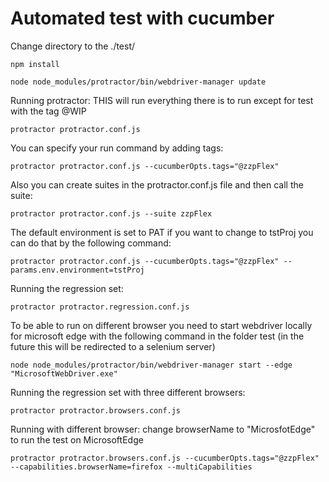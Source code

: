 # Automated test with cucumber

Change directory to the ./test/
```
npm install
```
```
node node_modules/protractor/bin/webdriver-manager update
```

Running protractor:
THIS will run everything there is to run except for test with the tag @WIP
```
protractor protractor.conf.js
```

You can specify your run command by adding tags:
```
protractor protractor.conf.js --cucumberOpts.tags="@zzpFlex"
```

Also you can create suites in the protractor.conf.js file and then call the suite:
```
protractor protractor.conf.js --suite zzpFlex
```

The default environment is set to PAT if you want to change to tstProj you can do that
by the following command:
```
protractor protractor.conf.js --cucumberOpts.tags="@zzpFlex" --params.env.environment=tstProj
```

Running the regression set:
```
protractor protractor.regression.conf.js 
```

To be able to run on different browser you need to start webdriver locally for microsoft edge with the following command in the folder test (in the future this will be 
redirected to a selenium server)
```
node node_modules/protractor/bin/webdriver-manager start --edge "MicrosoftWebDriver.exe"
```

Running the regression set with three different browsers:
```
protractor protractor.browsers.conf.js 
```

Running with different browser: change browserName to "MicrosfotEdge" to run the test on MicrosoftEdge
```
protractor protractor.browsers.conf.js --cucumberOpts.tags="@zzpFlex" --capabilities.browserName=firefox --multiCapabilities
```


